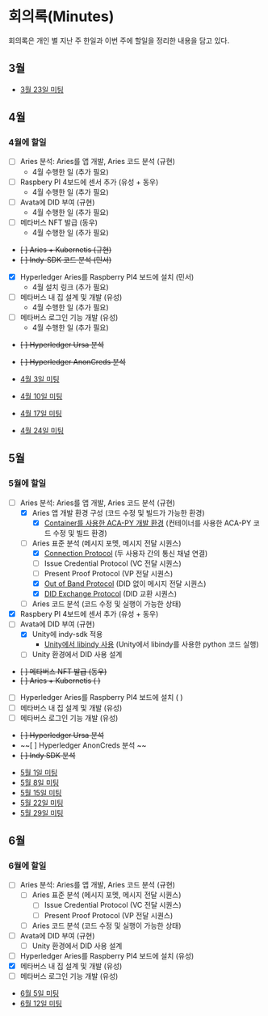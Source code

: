 # 회의록(Minutes)


회의록은 개인 별 지난 주 한일과 이번 주에 할일을 정리한 내용을 담고 있다. 

## 3월 
* [3월 23일 미팅](./2023_3_21.md)

## 4월

### 4월에 할일
* [ ] Aries 분석: Aries를 앱 개발, Aries 코드 분석 (규현) 
  - 4월 수행한 일 (추가 필요)
* [ ] Raspbery PI 4보드에 센서 추가 (유성 + 동우)
  - 4월 수행한 일 (추가 필요)
* [ ] Avata에 DID 부여 (규현)
  - 4월 수행한 일  (추가 필요)
* [ ] 메타버스 NFT 발급 (동우)
  - 4월 수행한 일 (추가 필요)
* ~~[ ] Aries + Kubernetis (규현)~~   
* ~~[ ] Indy-SDK 코드 분석 (민서)~~   
* [X] Hyperledger Aries를 Raspberry PI4 보드에 설치 (민서)
  - 4월 설치 링크 (추가 필요)
* [ ] 메타버스 내 집 설계 및 개발 (유성)
  - 4월 수행한 일 (추가 필요) 
* [ ] 메타버스 로그인 기능 개발 (유성)
  - 4월 수행한 일 (추가 필요)
* ~~[ ] Hyperledger Ursa 분석~~
* ~~[ ] Hyperledger AnonCreds 분석~~ 

* [4월 3일 미팅](./2023_4_3.md)
* [4월 10일 미팅](./2023_4_10.md)
* [4월 17일 미팅](./2023_4_17.md)
* [4월 24일 미팅](./2023_4_24.md)

## 5월

### 5월에 할일
- [ ] Aries 분석: Aries를 앱 개발, Aries 코드 분석 (규현)
  - [x] Aries 앱 개발 환경 구성 (코드 수정 및 빌드가 가능한 환경)
    - [x] [Container를 사용한 ACA-PY 개발 환경](/HyperledgerAries/StartACA-PY.md) (컨테이너를 사용한 ACA-PY 코드 수정 및 빌드 환경)
  - [ ] Aries 표준 분석 (메시지 포멧, 메시지 전달 시퀀스)
    - [x] [Connection Protocol](/HyperledgerAries/HyperledgerAries.md) (두 사용자 간의 통신 채널 연결)
    - [ ] Issue Credential Protocol (VC 전달 시퀀스)
    - [ ] Present Proof Protocol (VP 전달 시퀀스)
    - [x] [Out of Band Protocol](/HyperledgerAries/HyperledgerAries.md) (DID 없이 메시지 전달 시퀀스)
    - [x] [DID Exchange Protocol](/HyperledgerAries/HyperledgerAries.md) (DID 교환 시퀀스)
  - [ ] Aries 코드 분석 (코드 수정 및 실행이 가능한 상태)
- [x] Raspbery PI 4보드에 센서 추가 (유성 + 동우)
- [ ] Avata에 DID 부여 (규현)
  - [x] Unity에 indy-sdk 적용
    - [Unity에서 libindy 사용](/HyperledgerAries/AvataDID/README.md) (Unity에서 libindy를 사용한 python 코드 실행)
  - [ ] Unity 환경에서 DID 사용 설계
- ~~[ ] 메타버스 NFT 발급 (동우)~~
- ~~[ ] Aries + Kubernetis (  )~~
- [ ] Hyperledger Aries를 Raspberry PI4 보드에 설치 (  )
- [ ] 메타버스 내 집 설계 및 개발 (유성)
- [ ] 메타버스 로그인 기능 개발 (유성)
- ~~[ ] Hyperledger Ursa 분석~~
- ~~[ ] Hyperledger AnonCreds 분석 ~~
- ~~[ ] Indy SDK 분석~~

* [5월 1일 미팅](./2023_05_01.md)
* [5월 8일 미팅](./2023_05_08.md)
* [5월 15일 미팅](./2023_05_15.md)
* [5월 22일 미팅](./2023_05_22.md)
* [5월 29일 미팅](./2023_05_29.md)

## 6월

### 6월에 할일
- [ ] Aries 분석: Aries를 앱 개발, Aries 코드 분석 (규현)
  - [ ] Aries 표준 분석 (메시지 포멧, 메시지 전달 시퀀스)
    - [ ] Issue Credential Protocol (VC 전달 시퀀스)
    - [ ] Present Proof Protocol (VP 전달 시퀀스)
  - [ ] Aries 코드 분석 (코드 수정 및 실행이 가능한 상태)
- [ ] Avata에 DID 부여 (규현)
  - [ ] Unity 환경에서 DID 사용 설계
- [ ] Hyperledger Aries를 Raspberry PI4 보드에 설치 (유성)
- [x] 메타버스 내 집 설계 및 개발 (유성)
- [ ] 메타버스 로그인 기능 개발 (유성)

* [6월 5일 미팅](./2023_06_05.md)
* [6월 12일 미팅](./2023_06_12.md)
